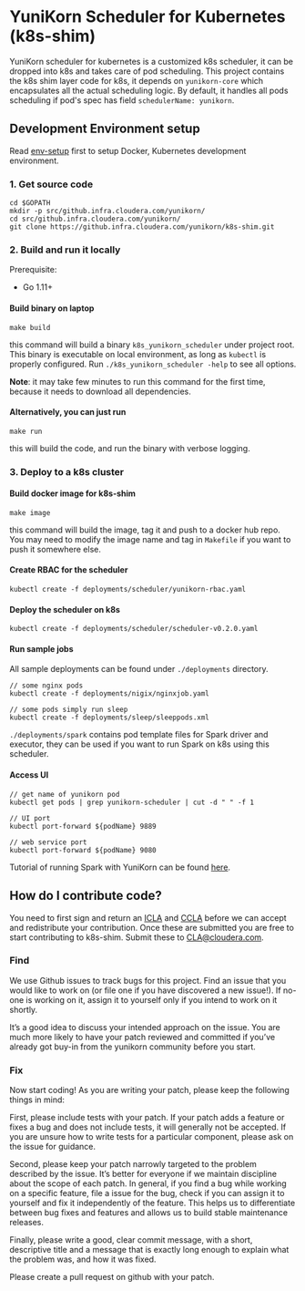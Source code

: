 # YuniKorn Scheduler for Kubernetes (k8s-shim)

YuniKorn scheduler for kubernetes is a customized k8s scheduler, it can be dropped into k8s and takes care of pod scheduling.
This project contains the k8s shim layer code for k8s, it depends on `yunikorn-core` which encapsulates all the actual scheduling logic.
By default, it handles all pods scheduling if pod's spec has field `schedulerName: yunikorn`.

## Development Environment setup

Read [env-setup](./docs/env-setup.md) first to setup Docker, Kubernetes development environment.

### 1. Get source code
```
cd $GOPATH
mkdir -p src/github.infra.cloudera.com/yunikorn/
cd src/github.infra.cloudera.com/yunikorn/
git clone https://github.infra.cloudera.com/yunikorn/k8s-shim.git
```

### 2. Build and run it locally
Prerequisite:
- Go 1.11+

#### Build binary on laptop

```
make build
```

this command will build a binary `k8s_yunikorn_scheduler` under project root. This binary is executable on local environment, as long as `kubectl` is properly configured.
Run `./k8s_yunikorn_scheduler -help` to see all options.

**Note**: it may take few minutes to run this command for the first time, because it needs to download all dependencies.

#### Alternatively, you can just run

```
make run
```

this will build the code, and run the binary with verbose logging.


### 3. Deploy to a k8s cluster

#### Build docker image for k8s-shim

```
make image
```

this command will build the image, tag it and push to a docker hub repo.
You may need to modify the image name and tag in `Makefile` if you want to push it somewhere else.

#### Create RBAC for the scheduler

```
kubectl create -f deployments/scheduler/yunikorn-rbac.yaml
```

#### Deploy the scheduler on k8s

```
kubectl create -f deployments/scheduler/scheduler-v0.2.0.yaml
```

#### Run sample jobs

All sample deployments can be found under `./deployments` directory.

```
// some nginx pods
kubectl create -f deployments/nigix/nginxjob.yaml

// some pods simply run sleep
kubectl create -f deployments/sleep/sleeppods.xml
```

`./deployments/spark` contains pod template files for Spark driver and executor, they can be used if you want to run Spark on k8s using this scheduler.

#### Access UI

```
// get name of yunikorn pod
kubectl get pods | grep yunikorn-scheduler | cut -d " " -f 1

// UI port
kubectl port-forward ${podName} 9889

// web service port
kubectl port-forward ${podName} 9080
```

Tutorial of running Spark with YuniKorn can be found [here](./docs/spark.md).

## How do I contribute code?
You need to first sign and return an
[ICLA](https://github.infra.cloudera.com/yunikorn-core/blob/master/CLAs/Cloudera%20ICLA_25APR2018.pdf)
and
[CCLA](https://github.infra.cloudera.com/yunikorn-core/blob/master/CLAs/Cloudera%20CCLA_25APR2018.pdf)
before we can accept and redistribute your contribution. Once these are submitted you are
free to start contributing to k8s-shim. Submit these to CLA@cloudera.com.

### Find
We use Github issues to track bugs for this project. Find an issue that you would like to
work on (or file one if you have discovered a new issue!). If no-one is working on it,
assign it to yourself only if you intend to work on it shortly.

It’s a good idea to discuss your intended approach on the issue. You are much more
likely to have your patch reviewed and committed if you’ve already got buy-in from the
yunikorn community before you start.

### Fix
Now start coding! As you are writing your patch, please keep the following things in mind:

First, please include tests with your patch. If your patch adds a feature or fixes a bug
and does not include tests, it will generally not be accepted. If you are unsure how to
write tests for a particular component, please ask on the issue for guidance.

Second, please keep your patch narrowly targeted to the problem described by the issue.
It’s better for everyone if we maintain discipline about the scope of each patch. In
general, if you find a bug while working on a specific feature, file a issue for the bug,
check if you can assign it to yourself and fix it independently of the feature. This helps
us to differentiate between bug fixes and features and allows us to build stable
maintenance releases.

Finally, please write a good, clear commit message, with a short, descriptive title and
a message that is exactly long enough to explain what the problem was, and how it was
fixed.

Please create a pull request on github with your patch.

